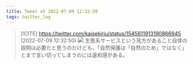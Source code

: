 ```yaml
---
title: Tweet at 2022-07-09 12:32:50
tags: twitter_log
---
```


> [!CITE] https://twitter.com/kaisekiriu/status/1545611913190866945 (2022-07-09 12:32:50)
> ![](https://twitter.com/kaisekiriu/status/1545611913190866945)
> 生態系サービスという見方があること自体の説明は必要だと思うのだけども、「自然保護は「自然のため」ではなく」とまで言い切ってしまうのには違和感がある。
